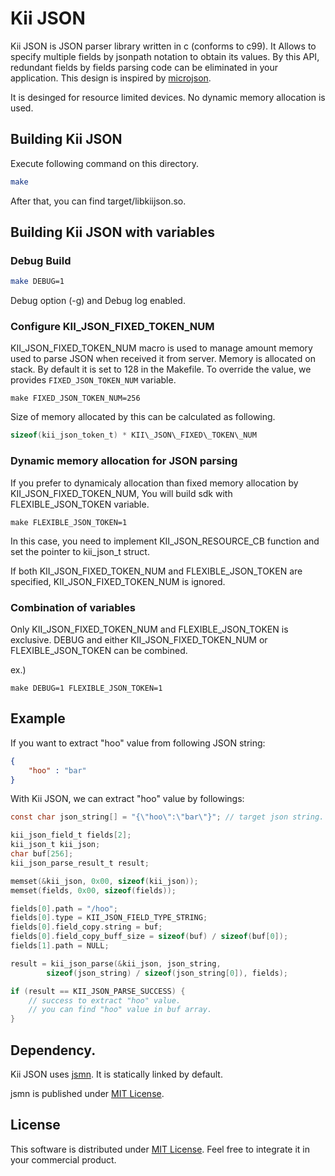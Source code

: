 # Kii JSON

Kii JSON is JSON parser library written in c (conforms to c99).
It Allows to specify multiple fields by jsonpath notation to obtain its values.
By this API, redundant fields by fields parsing code can be eliminated in your
application.
This design is inspired by [microjson](http://www.catb.org/esr/microjson/).

It is desinged for resource limited devices.
No dynamic memory allocation is used.

## Building Kii JSON

Execute following command on this directory.

```sh
make
```

After that, you can find target/libkiijson.so.

## Building Kii JSON with variables

### Debug Build
```sh
make DEBUG=1
```

Debug option (-g) and Debug log enabled.

### Configure KII\_JSON\_FIXED\_TOKEN\_NUM

KII\_JSON\_FIXED\_TOKEN\_NUM  macro is used to manage amount memory used to
parse JSON when received it from server.
Memory is allocated on stack.
By default it is set to 128 in the Makefile.
To override the value, we provides `FIXED_JSON_TOKEN_NUM` variable.
```
make FIXED_JSON_TOKEN_NUM=256
```

Size of memory allocated by this can be calculated as following.
```c
sizeof(kii_json_token_t) * KII\_JSON\_FIXED\_TOKEN\_NUM
```

### Dynamic memory allocation for JSON parsing
If you prefer to dynamicaly allocation than fixed memory allocation by
KII\_JSON\_FIXED\_TOKEN\_NUM, You will build sdk with FLEXIBLE\_JSON\_TOKEN
variable.

```
make FLEXIBLE_JSON_TOKEN=1
```

In this case, you need to implement KII\_JSON\_RESOURCE\_CB function and set the
pointer to kii\_json\_t struct.

If both KII\_JSON\_FIXED\_TOKEN\_NUM and FLEXIBLE\_JSON\_TOKEN are specified,
KII\_JSON\_FIXED\_TOKEN\_NUM is ignored.

### Combination of variables
Only KII\_JSON\_FIXED\_TOKEN\_NUM and FLEXIBLE\_JSON\_TOKEN is exclusive.
DEBUG and either KII\_JSON\_FIXED\_TOKEN\_NUM or FLEXIBLE\_JSON\_TOKEN
can be combined.

ex.)

```
make DEBUG=1 FLEXIBLE_JSON_TOKEN=1
```

## Example

If you want to extract "hoo" value from following JSON string:

```json
{
    "hoo" : "bar"
}
```

With Kii JSON, we can extract "hoo" value by followings:

```c
const char json_string[] = "{\"hoo\":\"bar\"}"; // target json string.

kii_json_field_t fields[2];
kii_json_t kii_json;
char buf[256];
kii_json_parse_result_t result;

memset(&kii_json, 0x00, sizeof(kii_json));
memset(fields, 0x00, sizeof(fields));

fields[0].path = "/hoo";
fields[0].type = KII_JSON_FIELD_TYPE_STRING;
fields[0].field_copy.string = buf;
fields[0].field_copy_buff_size = sizeof(buf) / sizeof(buf[0]);
fields[1].path = NULL;

result = kii_json_parse(&kii_json, json_string,
        sizeof(json_string) / sizeof(json_string[0]), fields);

if (result == KII_JSON_PARSE_SUCCESS) {
    // success to extract "hoo" value.
    // you can find "hoo" value in buf array.
}
```

## Dependency.

Kii JSON uses [jsmn](http://zserge.com/jsmn.html).
It is statically linked by default.

jsmn is published under [MIT
License](http://opensource.org/licenses/mit-license.php).

## License
This software is distributed under [MIT License](http://opensource.org/licenses/mit-license.php).
Feel free to integrate it in your commercial product.
